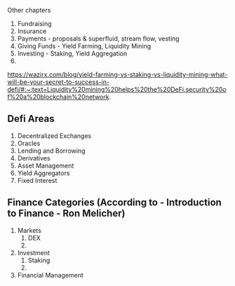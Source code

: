 Other chapters
1) Fundraising
2) Insurance
3) Payments - proposals & superfluid, stream flow, vesting
4) Giving Funds - Yield Farming, Liquidity Mining
5) Investing - Staking, Yield Aggregation
6)

https://wazirx.com/blog/yield-farming-vs-staking-vs-liquidity-mining-what-will-be-your-secret-to-success-in-defi/#:~:text=Liquidity%20mining%20helps%20the%20DeFi,security%20of%20a%20blockchain%20network.

## Defi Areas
1. Decentralized Exchanges
2. Oracles
3. Lending and Borrowing
4. Derivatives
5. Asset Management
6. Yield Aggregators
7. Fixed Interest


## Finance Categories (According to - Introduction to Finance - Ron Melicher)
1) Markets
   1) DEX
   2) 
2) Investment
   1) Staking
   2) 
3) Financial Management
